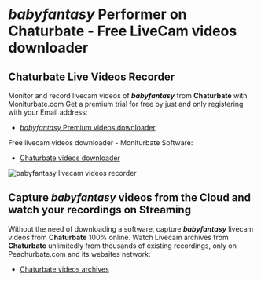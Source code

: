 # _babyfantasy_ Performer on Chaturbate - Free LiveCam videos downloader

## Chaturbate Live Videos Recorder

Monitor and record livecam videos of **_babyfantasy_** from **Chaturbate** with Moniturbate.com
Get a premium trial for free by just and only registering with your Email address:
* [_babyfantasy_ Premium videos downloader](https://moniturbate.com/request-demo-licence-key.html)

Free livecam videos downloader - Moniturbate Software:
* [Chaturbate videos downloader](https://moniturbate.com/moniturbate-download-software.html)

![_babyfantasy_ livecam videos recorder](https://peachurnet.com/templates/moniturbate-software.png)


## Capture _babyfantasy_ videos from the Cloud and watch your recordings on Streaming

Without the need of downloading a software, capture **_babyfantasy_** livecam videos from **Chaturbate** 100% online.
Watch Livecam archives from **Chaturbate** unlimitedly from thousands of existing recordings, only on Peachurbate.com and its websites network:
* [Chaturbate videos archives](https://peachurnet.com/)